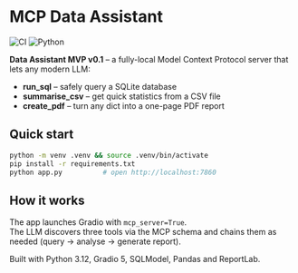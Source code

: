 # MCP Data Assistant

![CI](https://github.com/NeurArk/mcp-data-assistant/workflows/CI/badge.svg)
![Python](https://img.shields.io/badge/python-3.12%2B-blue)

**Data Assistant MVP v0.1** – a fully-local Model Context Protocol
server that lets any modern LLM:

* **run_sql** – safely query a SQLite database  
* **summarise_csv** – get quick statistics from a CSV file  
* **create_pdf** – turn any dict into a one-page PDF report  

## Quick start
```bash
python -m venv .venv && source .venv/bin/activate
pip install -r requirements.txt
python app.py          # open http://localhost:7860
```

## How it works
The app launches Gradio with `mcp_server=True`.  
The LLM discovers three tools via the MCP schema and chains them as
needed (query → analyse → generate report).

Built with Python 3.12, Gradio 5, SQLModel, Pandas and ReportLab.
